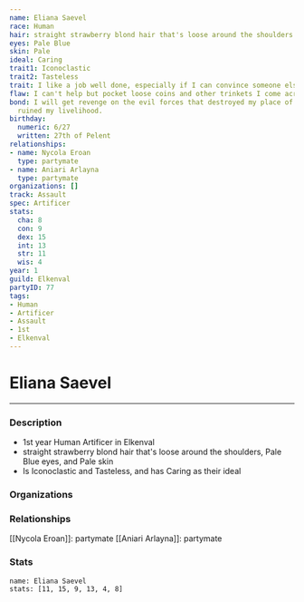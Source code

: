 ```yaml
---
name: Eliana Saevel
race: Human
hair: straight strawberry blond hair that's loose around the shoulders
eyes: Pale Blue
skin: Pale
ideal: Caring
trait1: Iconoclastic
trait2: Tasteless
trait: I like a job well done, especially if I can convince someone else to do it.
flaw: I can't help but pocket loose coins and other trinkets I come across.
bond: I will get revenge on the evil forces that destroyed my place of business and
  ruined my livelihood.
birthday:
  numeric: 6/27
  written: 27th of Pelent
relationships:
- name: Nycola Eroan
  type: partymate
- name: Aniari Arlayna
  type: partymate
organizations: []
track: Assault
spec: Artificer
stats:
  cha: 8
  con: 9
  dex: 15
  int: 13
  str: 11
  wis: 4
year: 1
guild: Elkenval
partyID: 77
tags:
- Human
- Artificer
- Assault
- 1st
- Elkenval
---
```

# Eliana Saevel
---
### Description
- 1st year Human Artificer in Elkenval
- straight strawberry blond hair that's loose around the shoulders, Pale Blue eyes, and Pale skin
- Is Iconoclastic and Tasteless, and has Caring as their ideal

### Organizations
### Relationships
[[Nycola Eroan]]: partymate
[[Aniari Arlayna]]: partymate
### Stats
```statblock
name: Eliana Saevel
stats: [11, 15, 9, 13, 4, 8]
```